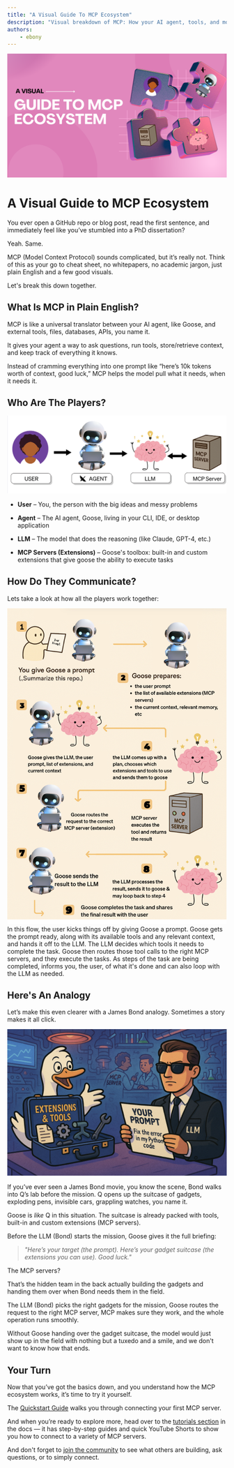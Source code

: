 ```yaml
---
title: "A Visual Guide To MCP Ecosystem"
description: "Visual breakdown of MCP: How your AI agent, tools, and models work together."
authors: 
    - ebony
---
```


![blog cover](mcpblog.png)

# A Visual Guide to MCP Ecosystem

You ever open a GitHub repo or blog post, read the first sentence, and immediately feel like you’ve stumbled into a PhD dissertation?

Yeah. Same.

MCP (Model Context Protocol) sounds complicated, but it’s really not. Think of this as your go to cheat sheet, no whitepapers, no academic jargon, just plain English and a few good visuals.
<!--truncate-->

Let's break this down together. 

## What Is MCP in Plain English?

MCP is like a universal translator between your AI agent, like Goose, and external tools, files, databases, APIs, you name it.

It gives your agent a way to ask questions, run tools, store/retrieve context, and keep track of everything it knows. 

Instead of cramming everything into one prompt like “here’s 10k tokens worth of context, good luck,” MCP helps the model pull what it needs, when it needs it.

## Who Are The Players? 
![players](players.png)

- **User** – You, the person with the big ideas and messy problems

- **Agent** – The AI agent, Goose, living in your CLI, IDE, or desktop application

- **LLM** – The model that does the reasoning (like Claude, GPT-4, etc.)

- **MCP Servers (Extensions)** – Goose's toolbox: built-in and custom extensions that give goose the ability to execute tasks

## How Do They Communicate?
Lets take a look at how all the players work together: 

![Visual guide](visualguide.png)
In this flow, the user kicks things off by giving Goose a prompt. Goose gets the prompt ready, along with its available tools and any relevant context, and hands it off to the LLM. The LLM decides which tools it needs to complete the task. Goose then routes those tool calls to the right MCP servers, and they execute the tasks. As steps of the task are being completed, informs you, the user, of what it's done and can also loop with the LLM as needed.

## Here's An Analogy

Let’s make this even clearer with a James Bond analogy. Sometimes a story makes it all click.

![james bond](james.png)

If you’ve ever seen a James Bond movie, you know the scene,
Bond walks into Q’s lab before the mission.
Q opens up the suitcase of gadgets, exploding pens, invisible cars, grappling watches, you name it.

Goose is _like_ Q in this situation.
The suitcase is already packed with tools, built-in and custom extensions (MCP servers).

Before the LLM (Bond) starts the mission, Goose gives it the full briefing:

>_"Here’s your target (the prompt). Here’s your gadget suitcase (the extensions you can use). Good luck."_

The MCP servers?

That’s the hidden team in the back actually building the gadgets and handing them over when Bond needs them in the field.

The LLM (Bond) picks the right gadgets for the mission, Goose routes the request to the right MCP server, MCP makes sure they work, and the whole operation runs smoothly.

Without Goose handing over the gadget suitcase, the model would just show up in the field with nothing but a tuxedo and a smile, and we don't want to know how that ends.

## Your Turn

Now that you’ve got the basics down, and you understand how the MCP ecosystem works, it’s time to try it yourself.

The [Quickstart Guide](/docs/quickstart) walks you through connecting your first MCP server.

And when you’re ready to explore more, head over to the [tutorials section](/docs/category/tutorials) in the docs — it has step-by-step guides and quick YouTube Shorts to show you how to connect to a variety of MCP servers.

And don't forget to [join the community](https://discord.gg/block-opensource) to see what others are building, ask questions, or to simply connect. 


<head>
  <meta property="og:title" content="A Visual Guide To MCPs" />
  <meta property="og:type" content="article" />
  <meta property="og:url" content="https://block.github.io/goose/blog/2025/04/10/visual-guide-mcp" />
  <meta property="og:description" content="Visual breakdown of MCP: How your agent, tools, and models work together." />
  <meta property="og:image" content="" />
  <meta name="twitter:card" content="summary_large_image" />
  <meta property="twitter:domain" content="block.github.io/goose" />
  <meta name="twitter:title" content="A Visual Guide To MCPs" />
  <meta name="twitter:description" content="Visual breakdown of MCP: How your AI agent, tools, and models work together." />
  <meta name="twitter:image" content="https://block.github.io/goose/assets/images/mcpblog-40894789122bda594a8576ebcb67a2d8.png" />
</head>